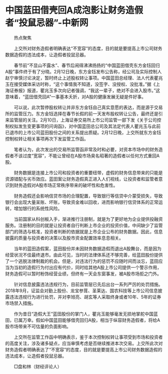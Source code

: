 # 中国蓝田借壳回A成泡影让财务造假者“投鼠忌器”-中新网

　　热点聚焦

　　上交所对财务造假者明确表达“不宽容”的态度，目的就是要提高上市公司财务数据造假的违法成本，让造假者投鼠忌器。

　　春节前“不显山不露水”、春节后闹得沸沸扬扬的“中国蓝田借壳东方金钰回归A股”事件终于有了分晓。2月12日晚，东方金钰发布公告称，经公司及实际控制人赵宁审慎讨论决定，暂时终止上述股权转让事项。中国蓝田总经理、法人代表瞿兆玉在接受媒体采访时称，“这个事情我不知道，没签字、没授权、没批准。”据《上海证券报》报道，瞿兆玉多次向记者强调，“我这一辈子，绝对不会进入股市。”这意味着，“蓝田借壳回A”一事基本夭折，对A股的健康发展无疑是件好事。

　　可以说，此次暂停股权转让并非东方金钰自己真实意愿的表达，而是源于交易所的监管压力。东方金钰选择在春节长假的前一天发布股权转让公告，最终还是引来监管层的关注。2月10日，上海证券交易所上市公司监管一部下发《关于公司控制权拟发生变更事项的问询函》，对中国蓝田总公司及其法定代表人瞿兆玉与此前已退市的上市公司蓝田股份之间的关系提出质疑。2月12日晚，上交所就东方金钰控制权转让相关事项再次下发监管工作函。

　　笔者认为，此次发出的交易所监管函非常及时和必要，对资本市场中的财务造假者不该过度“宽容”，不能让曾经在A股市场臭名昭著的造假者以任何方式重回A股。

　　财务数据是连接上市公司和投资者的重要纽带，虚假的财务信息带来的只能是资源错配与劣币效应。蓝田案让财务造假真正进入人们视线，让投资者和监管者意识到财务造假对A股市场正常秩序带来的破坏性和危害性。

　　财务造假还会影响信贷市场的合理配置，导致银行等信贷中介蒙受损失，导致银行会出现大量呆账、坏账，导致资金难以回收，进而影响银行信贷体系的正常运转，增加银行的系统性风险。

　　当前国家从科创板入手，渐进推行注册制，就是为了更好地为企业提供投融资服务。注册制的目的就是让投资者自行判断上市企业的投资价值，中间缺少了监管部门的筛选与核准，投资者判断的依据就是上市企业公布的财务数据。因此，信息披露的质量与投资者的决策以及股市资金配置效率息息相关。

　　当年的蓝田造假案，蓝田股份并未因财务数据造假而退出A股舞台，而是因为经营状况不佳最终退市。由此可见，当时的法律体系还不够完善，给蓝田股份提供了一个逃脱法律制裁的机会。但是，对违法行为的惩罚不应随时间而淡忘，蓝田应当为当初的造假行为付出应有代价，同时给其他A股上市公司提供一个警示作用，财务造假可以暂时粉饰经营业绩，但终有一天会东窗事发，被A股市场拒之门外。

　　针对信息披露违法违规行为，目前监管层已先后出台一系列严厉的处罚措施。2018年9月，证监会对勤上股份、龙宝参茸、圣莱达、国农科技等上市公司信息披露违法违规行为进行处罚，并对李旭亮、胡玄等人采取终身或者10年、5年的证券市场禁入措施。

　　作为昔日“造假大王”蓝田股份的掌门人，瞿兆玉能够毫发无损地掌舵中国蓝田，已属万幸。假如中国蓝田能够借壳回归A股，相当于纵容财务造假者，将给A股市场带来不可估量的负面影响。

　　上交所在监管工作函中明确表示，鉴于本次控制权转让事项受到市场和投资者的高度关注，涉及诸多疑点，应当审慎考虑是否继续推进本次交易。上交所此次对财务造假者明确表达了“不宽容”的态度，目的就是要提高上市公司财务数据造假的违法成本，让造假者投鼠忌器。

　　□盘和林（财经评论人）
